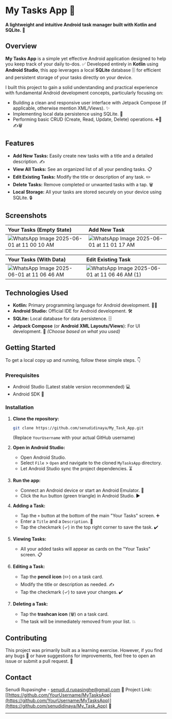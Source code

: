 # My Tasks App 📝

**A lightweight and intuitive Android task manager built with Kotlin and SQLite. 🚀**

## Overview

**My Tasks App** is a simple yet effective Android application designed to help you keep track of your daily to-dos. ✅ Developed entirely in **Kotlin** using **Android Studio**, this app leverages a local **SQLite** database 🗄️ for efficient and persistent storage of your tasks directly on your device.

I built this project to gain a solid understanding and practical experience with fundamental Android development concepts, particularly focusing on:
* Building a clean and responsive user interface with Jetpack Compose (if applicable, otherwise mention XML/Views). ✨
* Implementing local data persistence using SQLite. 💾
* Performing basic CRUD (Create, Read, Update, Delete) operations. ➕📖✍️🗑️

## Features

* **Add New Tasks:** Easily create new tasks with a title and a detailed description. ✍️
* **View All Tasks:** See an organized list of all your pending tasks. 📋
* **Edit Existing Tasks:** Modify the title or description of any task. ✏️
* **Delete Tasks:** Remove completed or unwanted tasks with a tap. 🗑️
* **Local Storage:** All your tasks are stored securely on your device using SQLite. 🔒

## Screenshots

| Your Tasks (Empty State) | Add New Task |
| :----------------------- | :----------- |
| ![WhatsApp Image 2025-06-01 at 11 00 10 AM](https://github.com/user-attachments/assets/a338cc7f-c1da-4af2-9672-3e823e61f4b5) | ![WhatsApp Image 2025-06-01 at 11 01 17 AM](https://github.com/user-attachments/assets/b8b5cf93-f5d0-499f-b506-d0629b3af105)|


| Your Tasks (With Data) | Edit Existing Task |
| :--------------------- | :----------------- |
| ![WhatsApp Image 2025-06-01 at 11 06 46 AM](https://github.com/user-attachments/assets/89a14196-8cc1-460b-96a6-dfafe4db9332) | ![WhatsApp Image 2025-06-01 at 11 06 46 AM (1)](https://github.com/user-attachments/assets/df603ee9-4148-4cf7-a666-8d2d604ace86)|

## Technologies Used

* **Kotlin:** Primary programming language for Android development. 👨‍💻
* **Android Studio:** Official IDE for Android development. 🛠️
* **SQLite:** Local database for data persistence. 🗄️
* **Jetpack Compose** (or **Android XML Layouts/Views**): For UI development. 🎨 *(Choose based on what you used)*

## Getting Started

To get a local copy up and running, follow these simple steps. 👇

### Prerequisites

* Android Studio (Latest stable version recommended) 💻
* Android SDK 📱

### Installation

1.  **Clone the repository:**
    ```bash
    git clone https://github.com/senudidinaya/My_Task_App.git
    ```
    (Replace `YourUsername` with your actual GitHub username)

2.  **Open in Android Studio:**
    * Open Android Studio.
    * Select `File` > `Open` and navigate to the cloned `MyTasksApp` directory.
    * Let Android Studio sync the project dependencies. ⏳

3.  **Run the app:**
    * Connect an Android device or start an Android Emulator. 📲
    * Click the `Run` button (green triangle) in Android Studio. ▶️

1.  **Adding a Task:**
    * Tap the `+` button at the bottom of the main "Your Tasks" screen. ➕
    * Enter a `Title` and a `Description`. 📝
    * Tap the checkmark (✓) in the top right corner to save the task. ✔️

2.  **Viewing Tasks:**
    * All your added tasks will appear as cards on the "Your Tasks" screen. 📋

3.  **Editing a Task:**
    * Tap the **pencil icon** (✏️) on a task card.
    * Modify the title or description as needed. ✍️
    * Tap the checkmark (✓) to save your changes. ✔️

4.  **Deleting a Task:**
    * Tap the **trashcan icon** (🗑️) on a task card.
    * The task will be immediately removed from your list. 💥

## Contributing

This project was primarily built as a learning exercise. However, if you find any bugs 🐞 or have suggestions for improvements, feel free to open an issue or submit a pull request. 🤝

## Contact

Senudi Rupasinghe - senudi.d.rupasinghe@gmail.com 📧
Project Link: [[https://github.com/YourUsername/MyTasksApp](https://github.com/YourUsername/MyTasksApp)](https://github.com/senudidinaya/My_Task_App) 🔗

---
